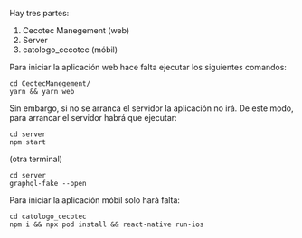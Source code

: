 Hay tres partes:
1. Cecotec Manegement (web)
2. Server
3. catologo_cecotec (móbil)


Para iniciar la aplicación web hace falta ejecutar los siguientes comandos:
```
cd CeotecManegement/
yarn && yarn web
```
Sin embargo, si no se arranca el servidor la aplicación no irá. De este modo, para arrancar el servidor habrá que ejecutar:
```
cd server
npm start
```
(otra terminal)
```
cd server
graphql-fake --open
```
Para iniciar la aplicación móbil solo hará falta:
```
cd catologo_cecotec
npm i && npx pod install && react-native run-ios
```